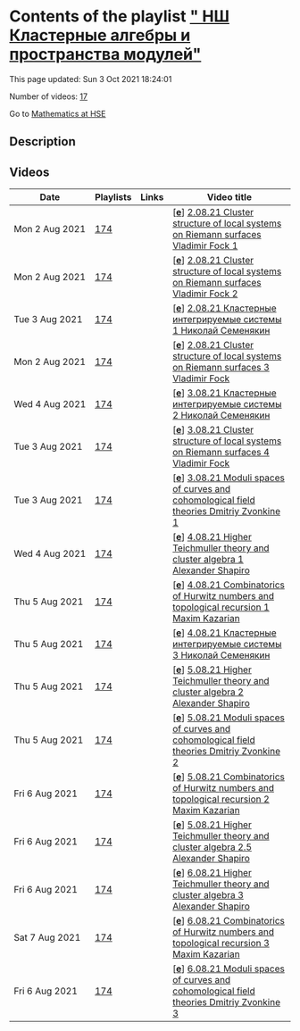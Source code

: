 # Contents of the playlist [" НШ Кластерные алгебры и пространства модулей"](https://www.youtube.com/playlist?list=PLq3E5oubNNoAe9qnH0Z8_ptPP6muL73fj)

This page updated: Sun 3 Oct 2021 18:24:01

Number of videos: [17](#videos)

Go to [Mathematics at HSE](../README.md)

## Description



## Videos

|Date|Playlists|Links|Video title|
|---|---|---|---|
| Mon&nbsp;2&nbsp;Aug&nbsp;2021 | [174](../playlists/174 "&#34; НШ Кластерные алгебры и пространства модулей&#34;") |  | [[**e**](https://studio.youtube.com/video/6hz6EBBFr5o/edit "Edit")] [2.08.21 Cluster structure of local systems on Riemann surfaces Vladimir Fock 1](https://www.youtube.com/watch?v=6hz6EBBFr5o&list=PLq3E5oubNNoAe9qnH0Z8_ptPP6muL73fj) |
| Mon&nbsp;2&nbsp;Aug&nbsp;2021 | [174](../playlists/174 "&#34; НШ Кластерные алгебры и пространства модулей&#34;") |  | [[**e**](https://studio.youtube.com/video/teu-V_9KlVQ/edit "Edit")] [2.08.21 Cluster structure of local systems on Riemann surfaces Vladimir Fock 2](https://www.youtube.com/watch?v=teu-V_9KlVQ&list=PLq3E5oubNNoAe9qnH0Z8_ptPP6muL73fj) |
| Tue&nbsp;3&nbsp;Aug&nbsp;2021 | [174](../playlists/174 "&#34; НШ Кластерные алгебры и пространства модулей&#34;") |  | [[**e**](https://studio.youtube.com/video/1lnl7RzJnqU/edit "Edit")] [2.08.21 Кластерные интегрируемые системы 1 Николай Семенякин](https://www.youtube.com/watch?v=1lnl7RzJnqU&list=PLq3E5oubNNoAe9qnH0Z8_ptPP6muL73fj) |
| Mon&nbsp;2&nbsp;Aug&nbsp;2021 | [174](../playlists/174 "&#34; НШ Кластерные алгебры и пространства модулей&#34;") |  | [[**e**](https://studio.youtube.com/video/X5npji1x-rk/edit "Edit")] [2.08.21 Cluster structure of local systems on Riemann surfaces 3 Vladimir Fock](https://www.youtube.com/watch?v=X5npji1x-rk&list=PLq3E5oubNNoAe9qnH0Z8_ptPP6muL73fj) |
| Wed&nbsp;4&nbsp;Aug&nbsp;2021 | [174](../playlists/174 "&#34; НШ Кластерные алгебры и пространства модулей&#34;") |  | [[**e**](https://studio.youtube.com/video/EQkjGa_ir34/edit "Edit")] [3.08.21 Кластерные интегрируемые системы 2 Николай Семенякин](https://www.youtube.com/watch?v=EQkjGa_ir34&list=PLq3E5oubNNoAe9qnH0Z8_ptPP6muL73fj) |
| Tue&nbsp;3&nbsp;Aug&nbsp;2021 | [174](../playlists/174 "&#34; НШ Кластерные алгебры и пространства модулей&#34;") |  | [[**e**](https://studio.youtube.com/video/zO4L0u0DsQ8/edit "Edit")] [3.08.21 Cluster structure of local systems on Riemann surfaces 4 Vladimir Fock](https://www.youtube.com/watch?v=zO4L0u0DsQ8&list=PLq3E5oubNNoAe9qnH0Z8_ptPP6muL73fj) |
| Tue&nbsp;3&nbsp;Aug&nbsp;2021 | [174](../playlists/174 "&#34; НШ Кластерные алгебры и пространства модулей&#34;") |  | [[**e**](https://studio.youtube.com/video/OinBvpHlLhg/edit "Edit")] [3.08.21 Moduli spaces of curves and cohomological field theories Dmitriy Zvonkine 1](https://www.youtube.com/watch?v=OinBvpHlLhg&list=PLq3E5oubNNoAe9qnH0Z8_ptPP6muL73fj) |
| Wed&nbsp;4&nbsp;Aug&nbsp;2021 | [174](../playlists/174 "&#34; НШ Кластерные алгебры и пространства модулей&#34;") |  | [[**e**](https://studio.youtube.com/video/rKN0sf_cac0/edit "Edit")] [4.08.21 Higher Teichmuller theory and cluster algebra 1 Alexander Shapiro](https://www.youtube.com/watch?v=rKN0sf_cac0&list=PLq3E5oubNNoAe9qnH0Z8_ptPP6muL73fj) |
| Thu&nbsp;5&nbsp;Aug&nbsp;2021 | [174](../playlists/174 "&#34; НШ Кластерные алгебры и пространства модулей&#34;") |  | [[**e**](https://studio.youtube.com/video/8GgU3TbLpnA/edit "Edit")] [4.08.21 Combinatorics of Hurwitz numbers and topological recursion 1 Maxim Kazarian](https://www.youtube.com/watch?v=8GgU3TbLpnA&list=PLq3E5oubNNoAe9qnH0Z8_ptPP6muL73fj) |
| Thu&nbsp;5&nbsp;Aug&nbsp;2021 | [174](../playlists/174 "&#34; НШ Кластерные алгебры и пространства модулей&#34;") |  | [[**e**](https://studio.youtube.com/video/h3HTFV4-FPw/edit "Edit")] [4.08.21 Кластерные интегрируемые системы 3 Николай Семенякин](https://www.youtube.com/watch?v=h3HTFV4-FPw&list=PLq3E5oubNNoAe9qnH0Z8_ptPP6muL73fj) |
| Thu&nbsp;5&nbsp;Aug&nbsp;2021 | [174](../playlists/174 "&#34; НШ Кластерные алгебры и пространства модулей&#34;") |  | [[**e**](https://studio.youtube.com/video/QZ-xZhHCMeU/edit "Edit")] [5.08.21 Higher Teichmuller theory and cluster algebra 2 Alexander Shapiro](https://www.youtube.com/watch?v=QZ-xZhHCMeU&list=PLq3E5oubNNoAe9qnH0Z8_ptPP6muL73fj) |
| Thu&nbsp;5&nbsp;Aug&nbsp;2021 | [174](../playlists/174 "&#34; НШ Кластерные алгебры и пространства модулей&#34;") |  | [[**e**](https://studio.youtube.com/video/XTd506fXdQA/edit "Edit")] [5.08.21 Moduli spaces of curves and cohomological field theories Dmitriy Zvonkine 2](https://www.youtube.com/watch?v=XTd506fXdQA&list=PLq3E5oubNNoAe9qnH0Z8_ptPP6muL73fj) |
| Fri&nbsp;6&nbsp;Aug&nbsp;2021 | [174](../playlists/174 "&#34; НШ Кластерные алгебры и пространства модулей&#34;") |  | [[**e**](https://studio.youtube.com/video/Y-yuP0EVas8/edit "Edit")] [5.08.21 Combinatorics of Hurwitz numbers and topological recursion 2 Maxim Kazarian](https://www.youtube.com/watch?v=Y-yuP0EVas8&list=PLq3E5oubNNoAe9qnH0Z8_ptPP6muL73fj) |
| Fri&nbsp;6&nbsp;Aug&nbsp;2021 | [174](../playlists/174 "&#34; НШ Кластерные алгебры и пространства модулей&#34;") |  | [[**e**](https://studio.youtube.com/video/kCnMxQNU-IA/edit "Edit")] [5.08.21 Higher Teichmuller theory and cluster algebra 2.5 Alexander Shapiro](https://www.youtube.com/watch?v=kCnMxQNU-IA&list=PLq3E5oubNNoAe9qnH0Z8_ptPP6muL73fj) |
| Fri&nbsp;6&nbsp;Aug&nbsp;2021 | [174](../playlists/174 "&#34; НШ Кластерные алгебры и пространства модулей&#34;") |  | [[**e**](https://studio.youtube.com/video/UQTTInQcz0g/edit "Edit")] [6.08.21 Higher Teichmuller theory and cluster algebra 3 Alexander Shapiro](https://www.youtube.com/watch?v=UQTTInQcz0g&list=PLq3E5oubNNoAe9qnH0Z8_ptPP6muL73fj) |
| Sat&nbsp;7&nbsp;Aug&nbsp;2021 | [174](../playlists/174 "&#34; НШ Кластерные алгебры и пространства модулей&#34;") |  | [[**e**](https://studio.youtube.com/video/fl31zbtkbwc/edit "Edit")] [6.08.21 Combinatorics of Hurwitz numbers and topological recursion 3 Maxim Kazarian](https://www.youtube.com/watch?v=fl31zbtkbwc&list=PLq3E5oubNNoAe9qnH0Z8_ptPP6muL73fj) |
| Fri&nbsp;6&nbsp;Aug&nbsp;2021 | [174](../playlists/174 "&#34; НШ Кластерные алгебры и пространства модулей&#34;") |  | [[**e**](https://studio.youtube.com/video/F8v0-LRV7Cc/edit "Edit")] [6.08.21 Moduli spaces of curves and cohomological field theories Dmitriy Zvonkine 3](https://www.youtube.com/watch?v=F8v0-LRV7Cc&list=PLq3E5oubNNoAe9qnH0Z8_ptPP6muL73fj) |
